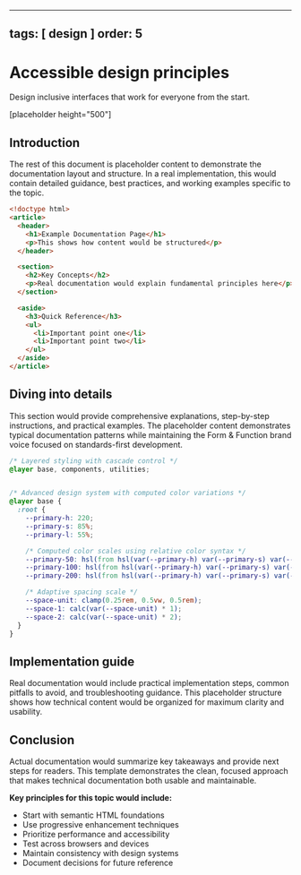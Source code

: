 
---
tags: [ design ]
order: 5
---

# Accessible design principles
Design inclusive interfaces that work for everyone from the start.

[placeholder height="500"]

## Introduction
The rest of this document is placeholder content to demonstrate the documentation layout and structure. In a real implementation, this would contain detailed guidance, best practices, and working examples specific to the topic.

```html
<!doctype html>
<article>
  <header>
    <h1>Example Documentation Page</h1>
    <p>This shows how content would be structured</p>
  </header>

  <section>
    <h2>Key Concepts</h2>
    <p>Real documentation would explain fundamental principles here</p>
  </section>

  <aside>
    <h3>Quick Reference</h3>
    <ul>
      <li>Important point one</li>
      <li>Important point two</li>
    </ul>
  </aside>
</article>
```

## Diving into details

This section would provide comprehensive explanations, step-by-step instructions, and practical examples. The placeholder content demonstrates typical documentation patterns while maintaining the Form & Function brand voice focused on standards-first development.

```css
/* Layered styling with cascade control */
@layer base, components, utilities;


/* Advanced design system with computed color variations */
@layer base {
  :root {
    --primary-h: 220;
    --primary-s: 85%;
    --primary-l: 55%;

    /* Computed color scales using relative color syntax */
    --primary-50: hsl(from hsl(var(--primary-h) var(--primary-s) var(--primary-l)) h s calc(l + 40%));
    --primary-100: hsl(from hsl(var(--primary-h) var(--primary-s) var(--primary-l)) h s calc(l + 30%));
    --primary-200: hsl(from hsl(var(--primary-h) var(--primary-s) var(--primary-l)) h s calc(l + 20%));

    /* Adaptive spacing scale */
    --space-unit: clamp(0.25rem, 0.5vw, 0.5rem);
    --space-1: calc(var(--space-unit) * 1);
    --space-2: calc(var(--space-unit) * 2);
  }
}
```

## Implementation guide
Real documentation would include practical implementation steps, common pitfalls to avoid, and troubleshooting guidance. This placeholder structure shows how technical content would be organized for maximum clarity and usability.


## Conclusion

Actual documentation would summarize key takeaways and provide next steps for readers. This template demonstrates the clean, focused approach that makes technical documentation both usable and maintainable.

**Key principles for this topic would include:**

- Start with semantic HTML foundations
- Use progressive enhancement techniques
- Prioritize performance and accessibility
- Test across browsers and devices
- Maintain consistency with design systems
- Document decisions for future reference